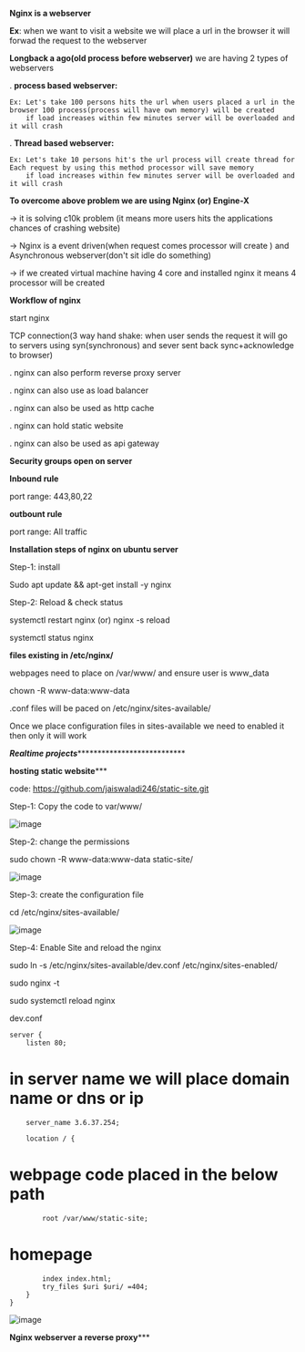 **Nginx is a webserver**

**Ex**: when we want to visit a website we will place a url in the browser it will forwad the request to the webserver

**Longback a ago(old process before webserver)**
we are having 2 types of webservers 

  . **process based webserver:** 
  
    Ex: Let's take 100 persons hits the url when users placed a url in the browser 100 process(process will have own memory) will be created
        if load increases within few minutes server will be overloaded and it will crash

  . **Thread based webserver:**  

    Ex: Let's take 10 persons hit's the url process will create thread for Each request by using this method processor will save memory
        if load increases within few minutes server will be overloaded and it will crash

**To overcome above problem  we are using Nginx (or)  Engine-X**

-> it is solving c10k problem (it means more users hits the applications chances of crashing website)

-> Nginx is a event driven(when request comes processor will create ) and Asynchronous webserver(don't sit idle do something)

-> if we created virtual machine having 4 core and installed nginx it means 4 processor will be created

**Workflow of nginx**

start nginx

TCP connection(3 way hand shake: when user sends the request it will go to servers using syn(synchronous) and sever sent back  sync+acknowledge to browser)

. nginx can also perform reverse proxy server

. nginx can also use as load balancer

. nginx can also be used as http cache

. nginx can hold static website

. nginx can also be used as api gateway

**Security groups open on server**

**Inbound rule**

port range: 443,80,22

**outbount rule**

port range: All traffic

**Installation steps of nginx on ubuntu server**

Step-1: install

Sudo apt update && apt-get install -y nginx

Step-2: Reload & check status

systemctl restart nginx (or) nginx -s reload

systemctl status nginx 

**files existing in /etc/nginx/**

webpages need to place on /var/www/ and ensure user is www_data

chown -R www-data:www-data

.conf files will be paced on /etc/nginx/sites-available/

Once we place configuration files in sites-available we need to enabled it then only it will work 

***Realtime projects******************************

******hosting static website*********

code: https://github.com/jaiswaladi246/static-site.git

Step-1: Copy the code to var/www/

![image](https://github.com/user-attachments/assets/57a123ee-c97e-4229-bec4-d116786e59d8)

Step-2: change the permissions

sudo chown -R www-data:www-data static-site/

![image](https://github.com/user-attachments/assets/efa73f55-3474-4cc2-ba63-a5e0c76646f3)

Step-3: create the configuration file 

cd /etc/nginx/sites-available/

![image](https://github.com/user-attachments/assets/32ebf565-063e-4fdf-bbbf-e4b3478e4486)

Step-4: Enable Site and reload the nginx 

sudo ln -s /etc/nginx/sites-available/dev.conf /etc/nginx/sites-enabled/

sudo nginx -t

sudo systemctl reload nginx

dev.conf

    server {
        listen 80;
# in server name we will place domain name or dns or ip
        server_name 3.6.37.254;

        location / {
# webpage code placed in the below path

            root /var/www/static-site;
# homepage
            index index.html;
            try_files $uri $uri/ =404;
        }
    }
![image](https://github.com/user-attachments/assets/b0a3957c-bc47-41f9-a17a-28650642f04f)


******Nginx webserver a reverse proxy*********



